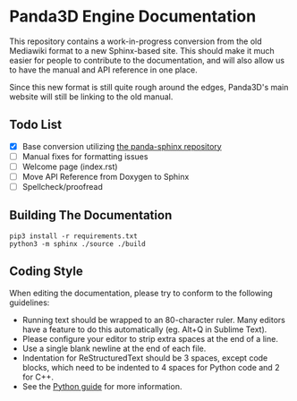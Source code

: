 # Panda3D Engine Documentation

This repository contains a work-in-progress conversion from the old Mediawiki format to a new Sphinx-based site. This should make it much easier for people to contribute to the documentation, and will also allow us to have the manual and API reference in one place.

Since this new format is still quite rough around the edges, Panda3D's main website will still be linking to the old manual.

## Todo List
- [x] Base conversion utilizing [the panda-sphinx repository](https://github.com/Moguri/panda-sphinx)
- [ ] Manual fixes for formatting issues
- [ ] Welcome page (index.rst)
- [ ] Move API Reference from Doxygen to Sphinx
- [ ] Spellcheck/proofread

## Building The Documentation
```
pip3 install -r requirements.txt
python3 -m sphinx ./source ./build
```

## Coding Style

When editing the documentation, please try to conform to the following
guidelines:

* Running text should be wrapped to an 80-character ruler. Many editors have
  a feature to do this automatically (eg. Alt+Q in Sublime Text).
* Please configure your editor to strip extra spaces at the end of a line.
* Use a single blank newline at the end of each file.
* Indentation for ReStructuredText should be 3 spaces, except code blocks,
  which need to be indented to 4 spaces for Python code and 2 for C++.
* See the [Python guide](https://devguide.python.org/documenting/#style-guide)
  for more information.
